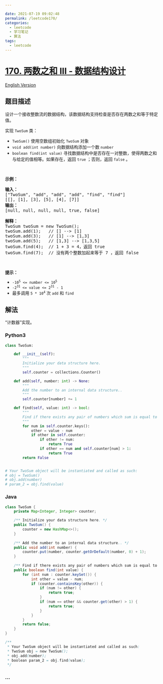 ```yaml
---

date: 2021-07-19 09:02:48
permalink: /leetcode170/
categories:
  - leetcode
  - 学习笔记
  - 算法  
tags:
  - leetcode
---
```

# [170. 两数之和 III - 数据结构设计](https://leetcode-cn.com/problems/two-sum-iii-data-structure-design)

[English Version](https://github.com/doocs/leetcode/blob/main/solution/0100-0199/0170.Two%20Sum%20III%20-%20Data%20structure%20design/README_EN.md)

## 题目描述

<!-- 这里写题目描述 -->

<p>设计一个接收整数流的数据结构，该数据结构支持检查是否存在两数之和等于特定值。</p>

<p>实现 <code>TwoSum</code> 类：</p>

<ul>
	<li><code>TwoSum()</code> 使用空数组初始化 <code>TwoSum</code> 对象</li>
	<li><code>void add(int number)</code> 向数据结构添加一个数 <code>number</code></li>
	<li><code>boolean find(int value)</code> 寻找数据结构中是否存在一对整数，使得两数之和与给定的值相等。如果存在，返回 <code>true</code> ；否则，返回 <code>false</code> 。</li>
</ul>

<p> </p>

<p><strong>示例：</strong></p>

<pre>
<strong>输入：</strong>
["TwoSum", "add", "add", "add", "find", "find"]
[[], [1], [3], [5], [4], [7]]
<strong>输出：</strong>
[null, null, null, null, true, false]

<strong>解释：</strong>
TwoSum twoSum = new TwoSum();
twoSum.add(1);   // [] --> [1]
twoSum.add(3);   // [1] --> [1,3]
twoSum.add(5);   // [1,3] --> [1,3,5]
twoSum.find(4);  // 1 + 3 = 4，返回 true
twoSum.find(7);  // 没有两个整数加起来等于 7 ，返回 false</pre>

<p> </p>

<p><strong>提示：</strong></p>

<ul>
	<li><code>-10<sup>5</sup> <= number <= 10<sup>5</sup></code></li>
	<li><code>-2<sup>31</sup> <= value <= 2<sup>31</sup> - 1</code></li>
	<li>最多调用 <code>5 * 10<sup>4</sup></code> 次 <code>add</code> 和 <code>find</code></li>
</ul>

## 解法

<!-- 这里可写通用的实现逻辑 -->

“计数器”实现。

<!-- tabs:start -->

### **Python3**

<!-- 这里可写当前语言的特殊实现逻辑 -->

```python
class TwoSum:

    def __init__(self):
        """
        Initialize your data structure here.
        """
        self.counter = collections.Counter()

    def add(self, number: int) -> None:
        """
        Add the number to an internal data structure..
        """
        self.counter[number] += 1

    def find(self, value: int) -> bool:
        """
        Find if there exists any pair of numbers which sum is equal to the value.
        """
        for num in self.counter.keys():
            other = value - num
            if other in self.counter:
                if other != num:
                    return True
                if other == num and self.counter[num] > 1:
                    return True
        return False


# Your TwoSum object will be instantiated and called as such:
# obj = TwoSum()
# obj.add(number)
# param_2 = obj.find(value)
```

### **Java**

<!-- 这里可写当前语言的特殊实现逻辑 -->

```java
class TwoSum {
    private Map<Integer, Integer> counter;

    /** Initialize your data structure here. */
    public TwoSum() {
        counter = new HashMap<>();
    }
    
    /** Add the number to an internal data structure.. */
    public void add(int number) {
        counter.put(number, counter.getOrDefault(number, 0) + 1);
    }
    
    /** Find if there exists any pair of numbers which sum is equal to the value. */
    public boolean find(int value) {
        for (int num : counter.keySet()) {
            int other = value - num;
            if (counter.containsKey(other)) {
                if (num != other) {
                    return true;
                }
                if (num == other && counter.get(other) > 1) {
                    return true;
                }
            }
        }
        return false;
    }
}

/**
 * Your TwoSum object will be instantiated and called as such:
 * TwoSum obj = new TwoSum();
 * obj.add(number);
 * boolean param_2 = obj.find(value);
 */
```

### **...**

```

```

<!-- tabs:end -->
